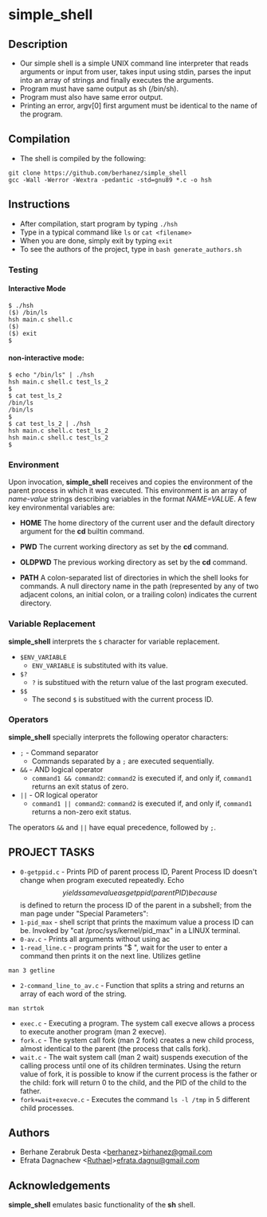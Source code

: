 # simple_shell

## Description
* Our simple shell is a simple UNIX command line interpreter that reads arguments or input from user, takes input using stdin, parses the input into an array of strings and finally executes the arguments.
* Program must have same output as sh (/bin/sh).
* Program must also have same error output.
* Printing an error, argv[0] first argument must be identical to the name of the program.

## Compilation
* The shell is compiled by the following:
```
git clone https://github.com/berhanez/simple_shell
gcc -Wall -Werror -Wextra -pedantic -std=gnu89 *.c -o hsh
```
## Instructions
* After compilation, start program by typing ``` ./hsh ```
* Type in a typical command like ``` ls ``` or ``` cat <filename> ```
* When you are done, simply exit by typing ``` exit ```
* To see the authors of the project, type in ``` bash generate_authors.sh ```

### Testing
#### Interactive Mode
```
$ ./hsh
($) /bin/ls
hsh main.c shell.c
($)
($) exit
$
```

#### non-interactive mode:
```
$ echo "/bin/ls" | ./hsh
hsh main.c shell.c test_ls_2
$
$ cat test_ls_2
/bin/ls
/bin/ls
$
$ cat test_ls_2 | ./hsh
hsh main.c shell.c test_ls_2
hsh main.c shell.c test_ls_2
$
```
### Environment
Upon invocation, **simple_shell** receives and copies the environment of the parent process in which it was executed. This environment is an array of *name-value* strings describing variables in the format *NAME=VALUE*. A few key environmental variables are:
* **HOME**
The home directory of the current user and the default directory argument for the **cd** builtin command.

* **PWD**
The current working directory as set by the **cd** command.

* **OLDPWD**
The previous working directory as set by the **cd** command.

* **PATH**
A colon-separated list of directories in which the shell looks for commands. A null directory name in the path (represented by any of two adjacent colons, an initial colon, or a trailing colon) indicates the current directory.

### Variable Replacement
**simple_shell** interprets the `$` character for variable replacement.
* `$ENV_VARIABLE`
  * `ENV_VARIABLE` is substituted with its value.
* `$?`
  * `?` is substitued with the return value of the last program executed.
* `$$`
  * The second `$` is substitued with the current process ID.
  
### Operators
**simple_shell** specially interprets the following operator characters:
* `;` - Command separator
  * Commands separated by a `;` are executed sequentially.
* `&&` - AND logical operator
  * `command1 && command2`: `command2` is executed if, and only if, `command1` returns an exit status of zero.
* `||` - OR logical operator
  * `command1 || command2`: `command2` is executed if, and only if, `command1` returns a non-zero exit status.

The operators `&&` and `||` have equal precedence, followed by `;`.

## PROJECT TASKS
* ``` 0-getppid.c ``` - Prints PID of parent process ID,
	Parent Process ID doesn't change when program executed repeatedly.
	Echo $$ yields same value as getppid(parent PID) because $$ is defined to return the process ID of the parent in a subshell; from the man page under "Special Parameters":
* ``` 1-pid_max ``` - shell script that prints the maximum value a process ID can be.
	Invoked by "cat /proc/sys/kernel/pid_max" in a LINUX terminal.
* ``` 0-av.c ``` - Prints all arguments without using ac
* ``` 1-read_line.c ``` - program prints "$ ", wait for the user to enter a command then prints it on the next line. Utilizes getline
```
man 3 getline
```
* ``` 2-command_line_to_av.c ``` - Function that splits a string and returns an array of each word of the string.
```
man strtok
```
* ``` exec.c ``` - Executing a program. The system call execve allows a process to execute another program (man 2 execve).
* ``` fork.c ``` - The system call fork (man 2 fork) creates a new child process, almost identical to the parent (the process that calls fork).
* ``` wait.c ``` - The wait system call (man 2 wait) suspends execution of the calling process until one of its children terminates. Using the return value of fork, it is possible to know if the current process is the father or the child: fork will return 0 to the child, and the PID of the child to the father.
* ``` fork+wait+execve.c ``` - Executes the command ``` ls -l /tmp ``` in 5 different child processes.

## Authors
* Berhane Zerabruk Desta
<[berhanez](https://github.com/berhanez)><birhanez@gmail.com>
* Efrata Dagnachew
<[Ruthael](https://github.com/Ruthael)><efrata.dagnu@gmail.com>

## Acknowledgements
**simple_shell** emulates basic functionality of the **sh** shell. 

